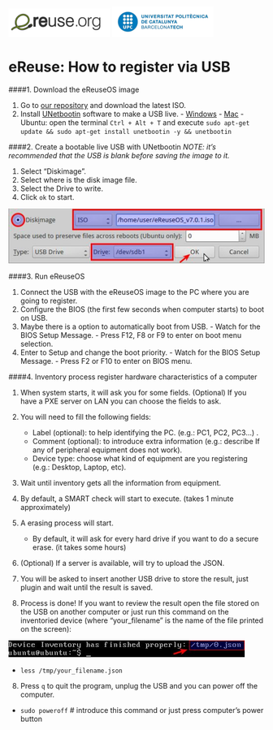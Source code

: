![eReuselogo](./images/eReuse_logo_200.png)
![UPClogo](./images/UPC_logo_200.png)

# eReuse: How to register via USB 

####1. Download the eReuseOS image
  1. Go to [our repository](https://github.com/eReuse/device-inventory/releases/latest) and download the latest ISO.
  2. Install [UNetbootin](https://unetbootin.github.io/) software to make a USB live.
    - [Windows](https://launchpad.net/unetbootin/trunk/613/+download/unetbootin-windows-613.exe)
    - [Mac](https://launchpad.net/unetbootin/trunk/613/+download/unetbootin-mac-613.zip)
    - Ubuntu: open the terminal `Ctrl + Alt + T` and execute `sudo apt-get update && sudo apt-get install unetbootin -y && unetbootin`

####2. Create a bootable live USB with UNetbootin
*NOTE: it’s recommended that the USB is blank before saving the image to it.*
  1. Select “Diskimage”.
  2. Select where is the disk image file.
  3. Select the Drive to write.
  4. Click `ok` to start.

  ![UNetbootinexample](./images/UNetbootin_example.png)

####3. Run eReuseOS
  1. Connect the USB with the eReuseOS image to the PC where you are going to register.
  2. Configure the BIOS (the first few seconds when computer starts) to boot on USB.
  1. Maybe there is a option to automatically boot from USB.
    - Watch for the BIOS Setup Message.
    - Press F12, F8 or F9 to enter on boot menu selection.
  2. Enter to Setup and change the boot priority.
    - Watch for the BIOS Setup Message. 
    - Press F2 or F10 to enter on BIOS menu. 

####4. Inventory process register hardware characteristics of a computer
1. When system starts, it will ask you for some fields.
   (Optional) If you have a PXE server on LAN you can choose the fields to ask.

2. You will need to fill the following fields:
   - Label (optional): to help identifying the PC. (e.g.: PC­1, PC­2, PC­3...) .
   - Comment (optional): to introduce extra information (e.g.: describe If any of peripheral equipment does not work).
   - Device type: choose what kind of equipment are you registering (e.g.: Desktop, Laptop, etc).

3. Wait until inventory gets all the information from equipment.

4. By default, a SMART check will start to execute. (takes 1 minute approximately)

5. A erasing process will start.
    - By default, it will ask for every hard drive if you want to do a secure erase. (it takes some hours)
    
6. (Optional) If a server is available, will try to upload the JSON.

5. You will be asked to insert another USB drive to store the result, just plug­in and wait until the result is saved.

7. Process is done! If you want to review the result open the file stored on the USB on another computer or just run this command on the inventoried device (where “your_filename” is the name of the file printed on the screen):

  ![jsondevice](./images/json_ddi.png)
  - `less /tmp/your_filename.json`

8. Press `q` to quit the program, unplug the USB and you can power off the computer.
  - `sudo poweroff`  # introduce this command or just press computer’s power button 
